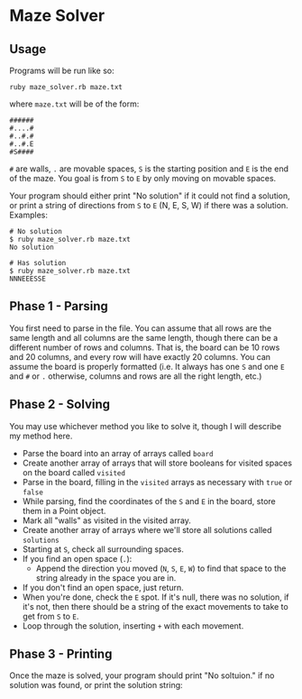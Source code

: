 # Maze Solver

## Usage

Programs will be run like so:

    ruby maze_solver.rb maze.txt

where `maze.txt` will be of the form:

```
######
#....#
#..#.#
#..#.E
#S####
```

`#` are walls, `.` are movable spaces, `S` is the starting position and `E` is the end of the maze. You goal is from `S` to `E` by only moving on movable spaces.

Your program should either print "No solution" if it could not find a solution, or print a string of directions from `S` to `E` (N, E, S, W) if there was a solution. Examples:

```
# No solution
$ ruby maze_solver.rb maze.txt
No solution

# Has solution
$ ruby maze_solver.rb maze.txt
NNNEEESSE
```

## Phase 1 - Parsing

You first need to parse in the file. You can assume that all rows are the same length and all columns are the same length, though there can be a different number of rows and columns. That is, the board can be 10 rows and 20 columns, and every row will have exactly 20 columns. You can assume the board is properly formatted (i.e. It always has one `S` and one `E` and `#` or `.` otherwise, columns and rows are all the right length, etc.)

## Phase 2 - Solving

You may use whichever method you like to solve it, though I will describe my method here.

* Parse the board into an array of arrays called `board`
* Create another array of arrays that will store booleans for visited spaces on the board called `visited`
* Parse in the board, filling in the `visited` arrays as necessary with `true` or `false`
* While parsing, find the coordinates of the `S` and `E` in the board, store them in a Point object.
* Mark all "walls" as visited in the visited array.
* Create another array of arrays where we'll store all solutions called `solutions`
* Starting at `S`, check all surrounding spaces.
* If you find an open space (`.`):
    * Append the direction you moved (`N`, `S`, `E`, `W`) to find that space to the string already in the space you are in.
* If you don't find an open space, just return.
* When you're done, check the `E` spot. If it's null, there was no solution, if it's not, then there should be a string of the exact movements to take to get from `S` to `E`.
* Loop through the solution, inserting `+` with each movement.

## Phase 3 - Printing

Once the maze is solved, your program should print "No soltuion." if no solution was found, or print the solution string:
